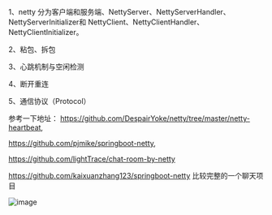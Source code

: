 1、netty 分为客户端和服务端、NettyServer、NettyServerHandler、NettyServerInitializer和 NettyClient、NettyClientHandler、NettyClientInitializer。

2、粘包、拆包

3、心跳机制与空闲检测

4、断开重连

5、通信协议（Protocol）

参考一下地址：
https://github.com/DespairYoke/netty/tree/master/netty-heartbeat,

https://github.com/pjmike/springboot-netty,

https://github.com/lightTrace/chat-room-by-netty

https://github.com/kaixuanzhang123/springboot-netty   比较完整的一个聊天项目

![image](https://github.com/user-attachments/assets/dac8f520-d1b2-4fd4-86f9-0a23ddc8e5f1)

